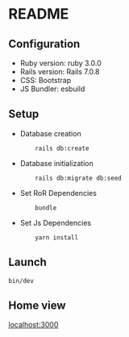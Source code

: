 # README

## Configuration

* Ruby version: 
	ruby 3.0.0
* Rails version: 
	Rails 7.0.8
* CSS: 
	Bootstrap
* JS Bundler: 
	esbuild

## Setup

* Database creation
	```
		rails db:create
	```

* Database initialization
	```
		rails db:migrate db:seed
	```
* Set RoR Dependencies
	```
		bundle
	```

* Set Js Dependencies
	```
		yarn install
	```

##  Launch
```
bin/dev
```

## Home view
[localhost:3000](http://localhost:3000)

